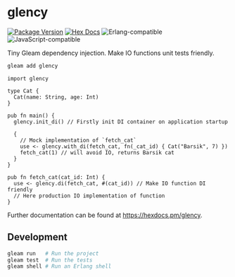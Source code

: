 # glency

[![Package Version](https://img.shields.io/hexpm/v/glency)](https://hex.pm/packages/glency)
[![Hex Docs](https://img.shields.io/badge/hex-docs-ffaff3)](https://hexdocs.pm/glency/)
![Erlang-compatible](https://img.shields.io/badge/target-erlang-a2003e)
![JavaScript-compatible](https://img.shields.io/badge/target-javascript-f1e05a)

Tiny Gleam dependency injection. Make IO functions unit tests friendly.

```sh
gleam add glency
```

```gleam
import glency

type Cat {
  Cat(name: String, age: Int)
}

pub fn main() {
  glency.init_di() // Firstly init DI container on application startup

  {
    // Mock implementation of `fetch_cat`
    use <- glency.with_di(fetch_cat, fn(_cat_id) { Cat("Barsik", 7) })
    fetch_cat(1) // will avoid IO, returns Barsik cat
  }
}

pub fn fetch_cat(cat_id: Int) {
  use <- glency.di(fetch_cat, #(cat_id)) // Make IO function DI friendly
  // Here production IO implementation of function
}
```

Further documentation can be found at <https://hexdocs.pm/glency>.

## Development

```sh
gleam run   # Run the project
gleam test  # Run the tests
gleam shell # Run an Erlang shell
```
